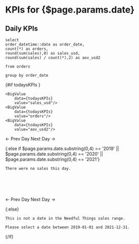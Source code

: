 <script>
    const todaysKPIs = daily_KPIs.filter(d => d.order_date === $page.params.date)[0];

    var addDays = function(str, days) {
    var myDate = new Date(str);
    myDate.setDate(myDate.getDate() + parseInt(days));
    return myDate.toISOString().split('T')[0];
    }
</script>



# KPIs for {$page.params.date}

## Daily KPIs

```daily_KPIs
select 
order_datetime::date as order_date,
count(*) as orders,
round(sum(sales),0) as sales_usd,
round(sum(sales) / count(*),2) as aov_usd2

from orders

group by order_date
```

{#if todaysKPIs }
    
    <BigValue
        data={todaysKPIs}
        value="sales_usd"/>
    <BigValue
        data={todaysKPIs}
        value="orders"/>
    <BigValue
        data={todaysKPIs}
        value="aov_usd2"/>



<span class="flex justify-between mt-6">
    <BigLink href="/business-performance/{addDays($page.params.date,-1)}">← Prev Day</BigLink>
    <BigLink href="/business-performance/{addDays($page.params.date,1)}">Next Day →</BigLink>
</span>

{:else if $page.params.date.substring(0,4) == '2019' || $page.params.date.substring(0,4) == '2020' || $page.params.date.substring(0,4) == '2021'}
    
    There were no sales this day.
<br>
<br>
<div style="line-height:240%;">
    <br>
</div>


<span class="flex justify-between">
    <BigLink href="/business-performance/{addDays($page.params.date,-1)}">← Prev Day</BigLink>
    <BigLink href="/business-performance/{addDays($page.params.date,1)}">Next Day →</BigLink>
</span>


{:else}
    
    This is not a date in the Needful Things sales range. 
    
    Please select a date between 2019-01-01 and 2021-12-31.

{/if}




